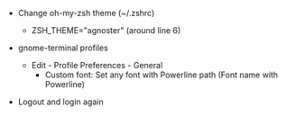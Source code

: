  * Change oh-my-zsh theme (~/.zshrc)
   * ZSH_THEME="agnoster" (around line 6)

 * gnome-terminal profiles
   * Edit - Profile Preferences - General
     * Custom font: Set any font with Powerline path (Font name with Powerline)

 * Logout and login again






